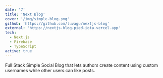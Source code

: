 ```yaml
---
date: '7'
title: 'Next Blog'
cover: '/img/simple-blog.png'
github: 'https://github.com/luvagu/nextjs-blog'
external: 'https://nextjs-blog-pied-iota.vercel.app'
tech:
  - Next.js
  - Firebase
  - TypeScript
active: true
---
```


Full Stack Simple Social Blog that lets authors create content using custom usernames while other users can like posts.
